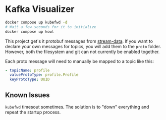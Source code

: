# Kafka Visualizer

```sh
docker compose up kubefwd -d
# Wait a few seconds for it to initialize
docker compose up kowl
```

This project get's it protobuf messages from [stream-data](https://github.com/FigureTechnologies/stream-data). If you want to declare your own messages for topics, you will add them to the `proto` folder. However, both the filesystem and git can not currently be enabled together.

Each proto message will need to manually be mapped to a topic like this:

```yaml
- topicName: profile
  valueProtoType: profile.Profile
  keyProtoType: UUID
```

## Known Issues
`kubefwd` timesout sometimes. The solution is to "down" everything and repeat the startup process.